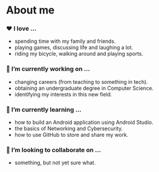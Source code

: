 # About me

### ❤ I love ...
* spending time with my family and friends.
* playing games, discussing life and laughing a lot.
* riding my bicycle, walking around and playing sports.

### 🔭 I’m currently working on ...
* changing careers (from teaching to something in tech).
* obtaining an undergraduate degree in Computer Science.
* identifying my interests in this new field.

### 🌱 I’m currently learning ...
* how to build an Android application using Android Studio.
* the basics of Networking and Cybersecurity.
* how to use GitHub to store and share my work.
  
### 👯 I’m looking to collaborate on ...
* something, but not yet sure what.

